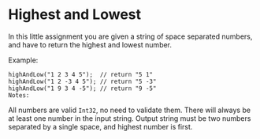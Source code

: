 # Highest and Lowest

In this little assignment you are given a string of space separated numbers, and have to return the highest and lowest number.

Example:
```
highAndLow("1 2 3 4 5");  // return "5 1"
highAndLow("1 2 -3 4 5"); // return "5 -3"
highAndLow("1 9 3 4 -5"); // return "9 -5"
Notes:
```

All numbers are valid `Int32`, no need to validate them.
There will always be at least one number in the input string.
Output string must be two numbers separated by a single space, and highest number is first.